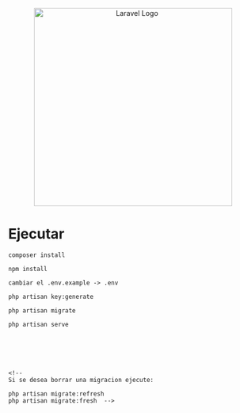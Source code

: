 <p align="center"><a href="https://laravel.com" target="_blank"><img src="https://raw.githubusercontent.com/laravel/art/master/logo-lockup/5%20SVG/2%20CMYK/1%20Full%20Color/laravel-logolockup-cmyk-red.svg" width="400" alt="Laravel Logo"></a></p>

# Ejecutar

    composer install
    
    npm install
    
    cambiar el .env.example -> .env
    
    php artisan key:generate

    php artisan migrate 
    
    php artisan serve





    
    <!-- 
    Si se desea borrar una migracion ejecute:
    
    php artisan migrate:refresh 
    php artisan migrate:fresh  -->